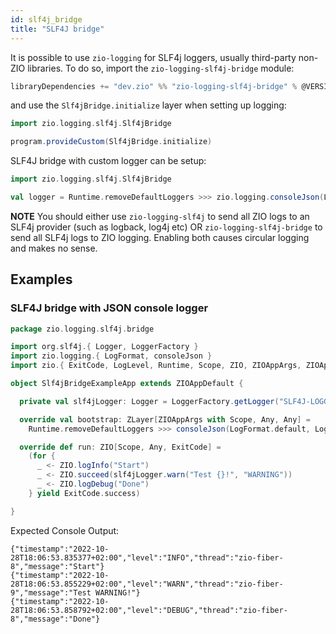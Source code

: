 ```yaml
---
id: slf4j_bridge
title: "SLF4J bridge"
---
```


It is possible to use `zio-logging` for SLF4j loggers, usually third-party non-ZIO libraries. To do so, import
the `zio-logging-slf4j-bridge` module:

```scala
libraryDependencies += "dev.zio" %% "zio-logging-slf4j-bridge" % @VERSION@
```

and use the `Slf4jBridge.initialize` layer when setting up logging:

```scala
import zio.logging.slf4j.Slf4jBridge

program.provideCustom(Slf4jBridge.initialize)
```

SLF4J bridge with custom logger can be setup:

```scala
import zio.logging.slf4j.Slf4jBridge

val logger = Runtime.removeDefaultLoggers >>> zio.logging.consoleJson(LogFormat.default, LogLevel.Debug) >+> Slf4jBridge.initialize
```

**NOTE** You should either use `zio-logging-slf4j` to send all ZIO logs to an SLF4j provider (such as logback, log4j etc) OR `zio-logging-slf4j-bridge` to send all SLF4j logs to
ZIO logging. Enabling both causes circular logging and makes no sense.


## Examples

### SLF4J bridge with JSON console logger

```scala
package zio.logging.slf4j.bridge

import org.slf4j.{ Logger, LoggerFactory }
import zio.logging.{ LogFormat, consoleJson }
import zio.{ ExitCode, LogLevel, Runtime, Scope, ZIO, ZIOAppArgs, ZIOAppDefault, ZLayer }

object Slf4jBridgeExampleApp extends ZIOAppDefault {

  private val slf4jLogger: Logger = LoggerFactory.getLogger("SLF4J-LOGGER")

  override val bootstrap: ZLayer[ZIOAppArgs with Scope, Any, Any] =
    Runtime.removeDefaultLoggers >>> consoleJson(LogFormat.default, LogLevel.Debug) >+> Slf4jBridge.initialize

  override def run: ZIO[Scope, Any, ExitCode] =
    (for {
      _ <- ZIO.logInfo("Start")
      _ <- ZIO.succeed(slf4jLogger.warn("Test {}!", "WARNING"))
      _ <- ZIO.logDebug("Done")
    } yield ExitCode.success)

}
```

Expected Console Output:
```
{"timestamp":"2022-10-28T18:06:53.835377+02:00","level":"INFO","thread":"zio-fiber-8","message":"Start"}
{"timestamp":"2022-10-28T18:06:53.855229+02:00","level":"WARN","thread":"zio-fiber-9","message":"Test WARNING!"}
{"timestamp":"2022-10-28T18:06:53.858792+02:00","level":"DEBUG","thread":"zio-fiber-8","message":"Done"}
```
